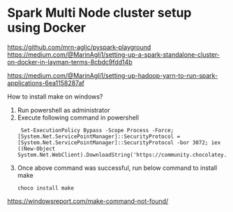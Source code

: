 # Spark Multi Node cluster setup using Docker




https://github.com/mrn-aglic/pyspark-playground
https://medium.com/@MarinAgli1/setting-up-a-spark-standalone-cluster-on-docker-in-layman-terms-8cbdc9fdd14b


https://medium.com/@MarinAgli1/setting-up-hadoop-yarn-to-run-spark-applications-6ea1158287af





How to install make on windows?
1. Run powershell as administrator
2. Execute following command in powershell
   ```commandline
    Set-ExecutionPolicy Bypass -Scope Process -Force; [System.Net.ServicePointManager]::SecurityProtocol = [System.Net.ServicePointManager]::SecurityProtocol -bor 3072; iex ((New-Object System.Net.WebClient).DownloadString('https://community.chocolatey.org/install.ps1')) 
    ```
3. Once above command was successful, run below command to install make
   ```
   choco install make
   ```

https://windowsreport.com/make-command-not-found/